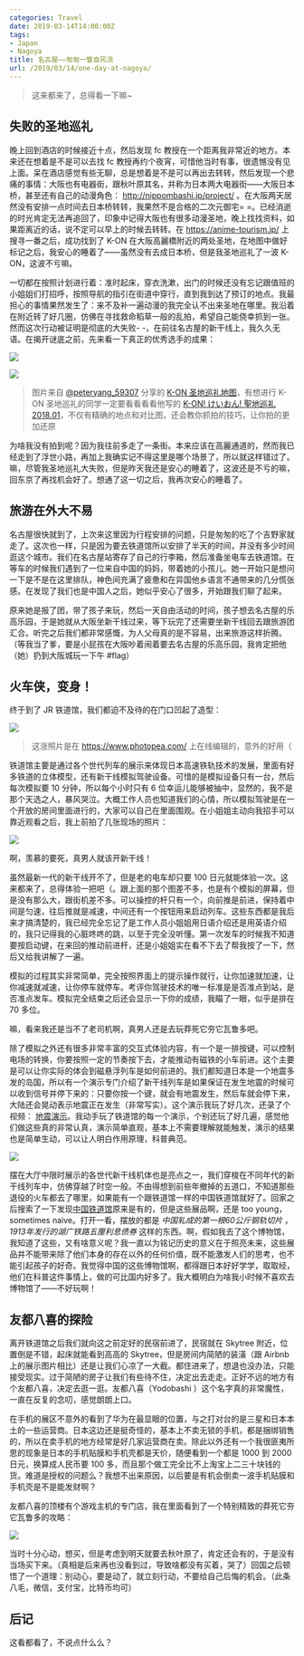 ```yaml
---
categories: Travel
date: 2019-03-14T14:00:00Z
tags:
- Japan
- Nagoya
title: 名古屋——匆匆一瞥自风流
url: /2019/03/14/one-day-at-nagoya/
---
```


> 这来都来了，总得看一下嘛~

<!--more-->

## 失败的圣地巡礼

晚上回到酒店的时候接近十点，然后发现 fc 教授在一个距离我非常近的地方。本来还在想着是不是可以去找 fc 教授再约个夜宵，可惜他当时有事，很遗憾没有见上面。呆在酒店感觉有些无聊，总是想着是不是可以再出去转转，然后发现一个悲痛的事情：大阪也有电器街，跟秋叶原其名，并称为日本两大电器街——大阪日本桥，甚至还有自己的动漫角色： <http://nippombashi.jp/project/> 。在大阪两天居然没有安排一点时间去日本桥转转，我果然不是合格的二次元御宅= =。已经消逝的时光肯定无法再追回了，印象中记得大阪也有很多动漫圣地，晚上找找资料，如果距离近的话，说不定可以早上的时候去转转。在 <https://anime-tourism.jp/> 上搜寻一番之后，成功找到了 K-ON 在大阪高麗橋附近的两处圣地，在地图中做好标记之后，我安心的睡着了——虽然没有去成日本桥，但是我圣地巡礼了一波 K-ON，这波不亏嘛。

一切都在按照计划进行着：准时起床，穿衣洗漱，出门的时候还没有忘记跟值班的小姐姐们打招呼，按照导航的指引在街道中穿行，直到我到达了预订的地点。我最担心的事情果然发生了：来不及补一遍动漫的我完全认不出来圣地在哪里。我沿着在附近转了好几圈，仿佛在寻找救命稻草一般的乱拍，希望自己能侥幸抓到一张。然而这次行动被证明是彻底的大失败- -，在前往名古屋的新干线上，我久久无语。在揭开谜底之前，先来看一下真正的优秀选手的成果：

![](k-on-1.jpg)

![](k-on-2.jpg)

> 图片来自 [@peteryang_59307](https://medium.com/@peteryang_59307) 分享的 [K-ON 圣地巡礼地图](https://www.google.com/maps/d/u/0/viewer?mid=1NVbOhBY68iiovzs-EpBy84WEd2k)，有想进行 K-ON 圣地巡礼的同学一定要看看看看他写的 [K-ON! けいおん! 聖地巡礼2018.01](https://medium.com/@peteryang_59307/4c6fa099157b)，不仅有精确的地点和对比图，还会教你抓拍的技巧，让你拍的更加还原

为啥我没有拍到呢？因为我往前多走了一条街。本来应该在高麗通道的，然而我已经走到了浮世小路，再加上我确实记不得这里是哪个场景了，所以就这样错过了。嘛，尽管我圣地巡礼大失败，但是昨天我还是安心的睡着了，这波还是不亏的嘛，回东京了再找机会好了。想通了这一切之后，我再次安心的睡着了。

## 旅游在外大不易

名古屋很快就到了，上次来这里因为行程安排的问题，只是匆匆的吃了个吉野家就走了。这次也一样，只是因为要去铁道馆所以安排了半天的时间，并没有多少时间逛这个城市。我们在名古屋站寄存了自己的行李箱，然后准备坐电车去铁道馆。在等车的时候我们遇到了一位来自中国的妈妈，带着她的小孩儿。她一开始只是想问一下是不是在这里排队，神色间充满了疲惫和在异国他乡语言不通带来的几分慌张感。在发现了我们也是中国人之后，她似乎安心了很多，开始跟我们聊了起来。

原来她是报了团，带了孩子来玩，然后一天自由活动的时间，孩子想去名古屋的乐高乐园，于是她就从大阪坐新干线过来，等下玩完了还需要坐新干线回去跟旅游团汇合。听完之后我们都非常感慨，为人父母真的是不容易，出来旅游这样折腾。（等我当了爹，要是小屁孩在大阪吵着闹着要去名古屋的乐高乐园，我肯定把他（她）扔到大阪城玩一下午 #flag）

## 火车侠，变身！

终于到了 JR 铁道馆，我们都迫不及待的在门口凹起了造型：

![](showtime.webp)

> 这涨照片是在 <https://www.photopea.com/> 上在线编辑的，意外的好用（

铁道馆主要是通过各个世代列车的展示来体现日本高速铁轨技术的发展，里面有好多铁道的立体模型，还有新干线模拟驾驶设备。可惜的是模拟设备只有一台，然后每次模拟要 10 分钟，所以每个小时只有 6 位幸运儿能够被抽中，显然的，我不是那个天选之人，暴风哭泣。大概工作人员也知道我们的心情，所以模拟驾驶是在一个开放的房间里面进行的，大家可以自己在里面围观。在小姐姐主动向我招手可以靠近观看之后，我上前拍了几张现场的照片：

![](shinkansen-drive.jpg)

啊，羡慕的要死，真男人就该开新干线！

虽然最新一代的新干线开不了，但是老的电车却只要 100 日元就能体验一次。这来都来了，总得体验一把吧（。跟上面的那个图差不多，也是有个模拟的屏幕，但是没有那么大，跟街机差不多。可以操控的杆只有一个，向前推是前进，保持着中间是匀速，往后推就是减速，中间还有一个按钮用来启动列车。这些东西都是我后来才搞清楚的，我已经完全忘记了是工作人员小姐姐用日语介绍还是用英语介绍的，我只记得我的心脏咚咚的跳，以至于完全没听懂。第一次发车的时候我不知道要按启动键，在来回的推动前进杆，还是小姐姐实在看不下去了帮我按了一下，然后又给我讲解了一遍。

模拟的过程其实非常简单，完全按照界面上的提示操作就行，让你加速就加速，让你减速就减速，让你停车就停车。考评你驾驶技术的唯一标准是是否准点到站，是否准点发车。模拟完全结束之后还会显示一下你的成绩，我瞄了一眼，似乎是排在 70 多位。

嘛，看来我还是当不了老司机啊，真男人还是去玩莽死它夯它瓦鲁多吧。

除了模拟之外还有很多非常丰富的交互式体验内容，有一个是一排按键，可以控制电场的转换，你要按照一定的节奏按下去，才能推动有磁铁的小车前进。这个主要是可以让你实际的体会到磁悬浮列车是如何前进的。我们都知道日本是一个地震多发的岛国，所以有一个演示专门介绍了新干线列车是如果保证在发生地震的时候可以收到信号并停下来的：只要你按一个键，就会有地震发生，然后车就会停下来，大陆还会晃动表示地震正在发生（非常写实）。这个演示我玩了好几次，还录了个视频： [地震演示](https://photos.app.goo.gl/9CrTguqvSHAAnd5U9)。我动手玩了铁道馆的每一个演示，个别还玩了好几遍，感觉他们做这些真的非常认真，演示简单直观，基本上不需要理解就能触发，演示的结果也是简单生动，可以让人明白作用原理，科普典范。

![](shinkansen-overview.jpg)

摆在大厅中限时展示的各世代新干线机体也是亮点之一，我们穿梭在不同年代的新干线列车中，仿佛穿越了时空一般。不由得想到前些年撤掉的五道口，不知道那些退役的火车都去了哪里，如果能有一个跟铁道馆一样的中国铁道馆就好了。回家之后搜索了一下发现[中国铁道馆](http://www.china-rail.org)原来是有的，但是这些展品啊，还是 too young，sometimes naive。打开一看，摆放的都是 *中国轧成的第一根60公斤钢轨切片* ，*1913年发行的湖广铁路五厘利息债券* 这样的东西。啊，假如我去了这个博物馆，我知道了这些，又有啥意义呢？我一直以为铭记历史的意义在于照亮未来，这些展品并不能带来除了他们本身的存在以外的任何价值，既不能激发人们的思考，也不能引起孩子的好奇。我觉得中国的这些博物馆啊，都得跟日本好好学学，取取经，他们在科普这件事情上，做的可比国内好多了。我大概明白为啥我小时候不喜欢去博物馆了——不好玩啊！

## 友都八喜的探险

离开铁道馆之后我们就向这之前定好的民宿前进了，民宿就在 Skytree 附近，位置倒是不错，起床就能看到高高的 Skytree，但是房间内简陋的装潢（跟 Airbnb 上的展示图片相比）还是让我们心凉了一大截。都住进来了，想退也没办法，只能接受现实。过于简陋的房子让我们有些待不住，决定出去走走。正好不远的地方有个友都八喜，决定去逛一逛。友都八喜（Yodobashi ）这个名字真的非常魔性，一直在反复的念叨，感觉朗朗上口。

在手机的展区不意外的看到了华为在最显眼的位置，与之打对台的是三星和日本本土的一些运营商。日本这边还是挺奇怪的，基本上不卖无锁的手机，都是捆绑销售的，所以在卖手机的地方经常是好几家运营商在卖。除此以外还有一个我很匪夷所思的现象是日本的手机贴膜和手机壳都是天价，随便看到一个都是 1000 到 2000 日元，换算成人民币要 100 多，而且那个做工完全比不上淘宝上二三十块钱的货。难道是授权的问题么？我想不出来原因，以后要是有机会倒卖一波手机贴膜和手机壳是不是能发财啊？

友都八喜的顶楼有个游戏主机的专门店，我在里面看到了一个特别精致的莽死它夯它瓦鲁多的攻略：

![](monster-hunter.jpg)

当时十分心动，想买，但是考虑到明天就要去秋叶原了，肯定还会有的，于是没有当场买下来。（真相是后来再也没看到过，导致啥都没有买着，哭了）回国之后顿悟了一个道理：别动心，要是动了，就立刻行动，不要给自己后悔的机会。（此条八毛，微信，支付宝，比特币均可）

## 后记

这看都看了，不说点什么么？
